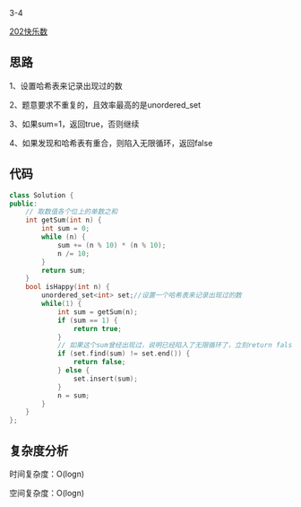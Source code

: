 3-4

[202快乐数](https://leetcode.cn/problems/happy-number/)

## 思路
1、设置哈希表来记录出现过的数

2、题意要求不重复的，且效率最高的是unordered_set

3、如果sum=1，返回true，否则继续

4、如果发现和哈希表有重合，则陷入无限循环，返回false

## 代码
```cpp
class Solution {
public:
    // 取数值各个位上的单数之和
    int getSum(int n) {
        int sum = 0;
        while (n) {
            sum += (n % 10) * (n % 10);
            n /= 10;
        }
        return sum;
    }
    bool isHappy(int n) {
        unordered_set<int> set;//设置一个哈希表来记录出现过的数
        while(1) {
            int sum = getSum(n);
            if (sum == 1) {
                return true;
            }
            // 如果这个sum曾经出现过，说明已经陷入了无限循环了，立刻return false
            if (set.find(sum) != set.end()) {
                return false;
            } else {
                set.insert(sum);
            }
            n = sum;
        }
    }
};
```
## 复杂度分析
时间复杂度：O(logn)

空间复杂度：O(logn)
